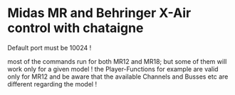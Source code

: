 # Midas MR and Behringer X-Air control with chataigne
Default port must be 10024 !

most of the commands run for both MR12 and MR18; but some of them will work only for a given model !
the Player-Functions for example are valid only for MR12
and be aware that the available Channels and Busses etc are different regarding the model !
